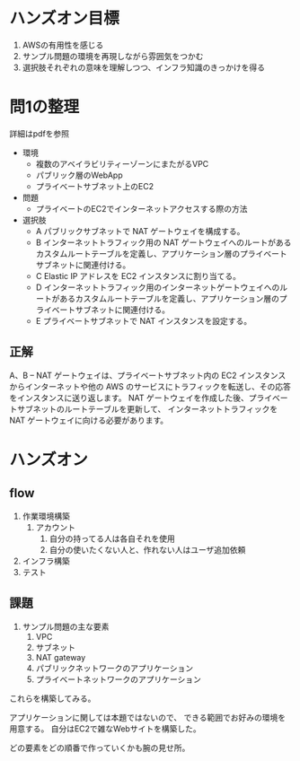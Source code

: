 
# ハンズオン目標

1. AWSの有用性を感じる
2. サンプル問題の環境を再現しながら雰囲気をつかむ
3. 選択肢それぞれの意味を理解しつつ、インフラ知識のきっかけを得る


# 問1の整理

詳細はpdfを参照

* 環境
  * 複数のアベイラビリティーゾーンにまたがるVPC
  * パブリック層のWebApp
  * プライベートサブネット上のEC2
* 問題
  * プライベートのEC2でインターネットアクセスする際の方法
* 選択肢
  * A パブリックサブネットで NAT ゲートウェイを構成する。
  * B インターネットトラフィック用の NAT ゲートウェイへのルートがあるカスタムルートテーブルを定義し、アプリケーション層のプライベートサブネットに関連付ける。
  * C Elastic IP アドレスを EC2 インスタンスに割り当てる。
  * D インターネットトラフィック用のインターネットゲートウェイへのルートがあるカスタムルートテーブルを定義し、アプリケーション層のプライベートサブネットに関連付ける。
  * E プライベートサブネットで NAT インスタンスを設定する。

## 正解

A、B – NAT ゲートウェイは、プライベートサブネット内の EC2 インスタンスからインターネットや他の
AWS のサービスにトラフィックを転送し、その応答をインスタンスに送り返します。
NAT ゲートウェイを作成した後、プライベートサブネットのルートテーブルを更新して、
インターネットトラフィックを NAT ゲートウェイに向ける必要があります。





# ハンズオン

## flow

1. 作業環境構築
   1. アカウント
      1. 自分の持ってる人は各自それを使用
      2. 自分の使いたくない人と、作れない人はユーザ追加依頼
2. インフラ構築
3. テスト

## 課題

1. サンプル問題の主な要素
   1. VPC
   2. サブネット
   3. NAT gateway
   4. パブリックネットワークのアプリケーション
   5. プライベートネットワークのアプリケーション

これらを構築してみる。

アプリケーションに関しては本題ではないので、
できる範囲でお好みの環境を用意する。
自分はEC2で雑なWebサイトを構築した。

どの要素をどの順番で作っていくかも腕の見せ所。





